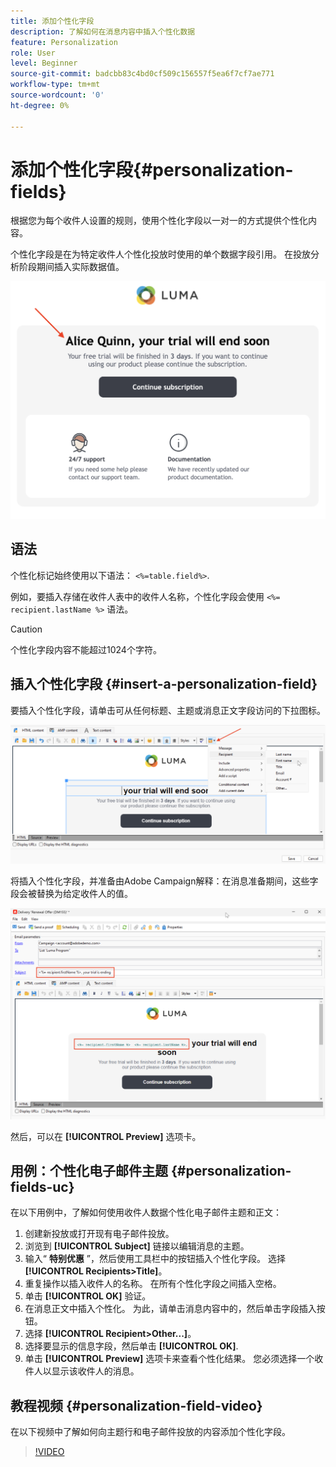 ```yaml
---
title: 添加个性化字段
description: 了解如何在消息内容中插入个性化数据
feature: Personalization
role: User
level: Beginner
source-git-commit: badcbb83c4bd0cf509c156557f5ea6f7cf7ae771
workflow-type: tm+mt
source-wordcount: '0'
ht-degree: 0%

---
```



# 添加个性化字段{#personalization-fields}

根据您为每个收件人设置的规则，使用个性化字段以一对一的方式提供个性化内容。

个性化字段是在为特定收件人个性化投放时使用的单个数据字段引用。 在投放分析阶段期间插入实际数据值。

![消息个性化示例](assets/perso-name-sample.png)

## 语法

个性化标记始终使用以下语法： `<%=table.field%>`.

例如，要插入存储在收件人表中的收件人名称，个性化字段会使用 `<%= recipient.lastName %>` 语法。

>[!CAUTION]
>
>个性化字段内容不能超过1024个字符。

## 插入个性化字段 {#insert-a-personalization-field}

要插入个性化字段，请单击可从任何标题、主题或消息正文字段访问的下拉图标。

![插入个性化字段](assets/perso-field-insert.png)

将插入个性化字段，并准备由Adobe Campaign解释：在消息准备期间，这些字段会被替换为给定收件人的值。

![电子邮件中的个性化字段](assets/perso-fields-in-msg.png)

然后，可以在 **[!UICONTROL Preview]** 选项卡。

<!--Learn more about message preview in [this page]().-->

## 用例：个性化电子邮件主题 {#personalization-fields-uc}

在以下用例中，了解如何使用收件人数据个性化电子邮件主题和正文：

1. 创建新投放或打开现有电子邮件投放。
1. 浏览到 **[!UICONTROL Subject]** 链接以编辑消息的主题。
1. 输入“ **特别优惠** ”，然后使用工具栏中的按钮插入个性化字段。 选择 **[!UICONTROL Recipients>Title]**。
1. 重复操作以插入收件人的名称。 在所有个性化字段之间插入空格。
1. 单击 **[!UICONTROL OK]** 验证。
1. 在消息正文中插入个性化。 为此，请单击消息内容中的，然后单击字段插入按钮。
1. 选择 **[!UICONTROL Recipient>Other...]**。
1. 选择要显示的信息字段，然后单击 **[!UICONTROL OK]**.
1. 单击 **[!UICONTROL Preview]** 选项卡来查看个性化结果。 您必须选择一个收件人以显示该收件人的消息。



## 教程视频 {#personalization-field-video}

在以下视频中了解如何向主题行和电子邮件投放的内容添加个性化字段。

>[!VIDEO](https://video.tv.adobe.com/v/24925?quality=12)

